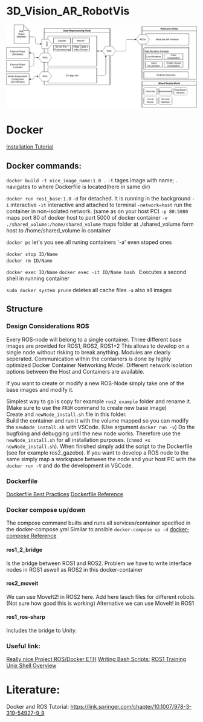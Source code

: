 # 3D_Vision_AR_RobotVis
![](project_overview.png)
# Docker 
[Installation Tutorial](https://docs.docker.com/install/linux/docker-ce/ubuntu)
## Docker commands:

```docker build -t nice_image_name:1.0 .```
`-t` tages image with name; . navigates to where Dockerfile is located(here in same dir)

```docker run ros1_base:1.0```
`-d` for detached. It is running in the background
`-i` interactive
`-it` interactive and attached to terminal
`-network=host` run the container in non-isolated network. (same as on your host PC)
`-p 80:5000` maps port 80 of docker host to port 5000 of docker container
`-v ./shared_volume:/home/shared_volume` maps folder at ./shared_volume form host to /home/shared_volume in container

```docker ps``` let's you see all runing containers
'-a' even stoped ones

```docker stop ID/Name```  
```docker rm ID/Name```

```docker exec ID/Name```
```docker exec -it ID/Name bash ``` Executes a second shell in running container

```sudo docker system prune``` deletes all cache files 
`-a` also all images
## Structure
### Design Considerations ROS
Every ROS-node will belong to a single container. 
Three different base images are provided for ROS1, ROS2, ROS1+2
This allows to develop on a single node without risking to break anything.
Modules are clearly seperated. 
Communication within the containers is done by highly optimized Docker Container Networking Model.
Different network isolation options between the Host and Containers are available.

If you want to create or modify a new ROS-Node simply take one of the base images and modify it.

Simplest way to go is copy for example `ros2_example` folder and rename it.
(Make sure to use the `FROM` command to create new base image)  
Create and `newNode_install.sh` file in this folder.  
Build the container and run it with the volume mapped so you can modify the `newNode_install.sh` with VSCode. (Use argument `docker run -v`) Do the bugfixing and debugging until the new node works. Therefore use the `newNode_install.sh` for all installation purposes. (`chmod +x newNode_install.sh`). When finished simply add the script to the Dockerfile (see for example ros2_gazebo). If you want to develop a ROS node to the same simply map a workspace between the node and your host PC with the `docker run -V` and do the development in VSCode. 
### Dockerfile 
[Dockerfile Best Practices](https://docs.docker.com/develop/develop-images/dockerfile_best-practices/)
[Dockerfile Reference](https://docs.docker.com/engine/reference/builder/)
### Docker compose up/down
The compose command builts and runs all services/container specified in the docker-compose.yml
Similar to ansible
`docker-compose up -d`
[docker-compose Reference](https://docs.docker.com/compose/compose-file/)

#### ros1_2_bridge 
Is the bridge between ROS1 and ROS2. Problem we have to write interface nodes in ROS1 aswell as ROS2 in this docker-container

#### ros2_moveit 
We can use MoveIt2! in ROS2 here. 
Add here lauch files for different robots. (Not sure how good this is working)
Alternative we can use MoveIt! in ROS1

#### ros1_ros-sharp 
Includes the bridge to Unity.

### Useful link:
[Really nice Project ROS/Docker ETH](https://github.com/gramaziokohler/ros_docker)
[Writing Bash Scripts:](https://devhints.io/bash)
[ROS1 Training](https://industrial-training-master.readthedocs.io/en/melodic/_source/session1/Installing-Existing-Packages.html)
[Unix Shell Overview](https://swcarpentry.github.io/shell-novice/reference/)


# Literature:
Docker and ROS Tutorial: https://link.springer.com/chapter/10.1007/978-3-319-54927-9_9

